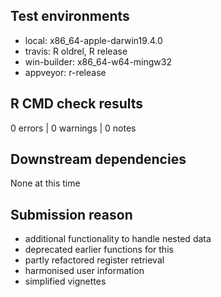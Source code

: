 ## Test environments
* local: x86_64-apple-darwin19.4.0
* travis: R oldrel, R release
* win-builder: x86_64-w64-mingw32
* appveyor: r-release

## R CMD check results
0 errors | 0 warnings | 0 notes

## Downstream dependencies
None at this time

## Submission reason
* additional functionality to handle nested data
* deprecated earlier functions for this
* partly refactored register retrieval
* harmonised user information
* simplified vignettes
